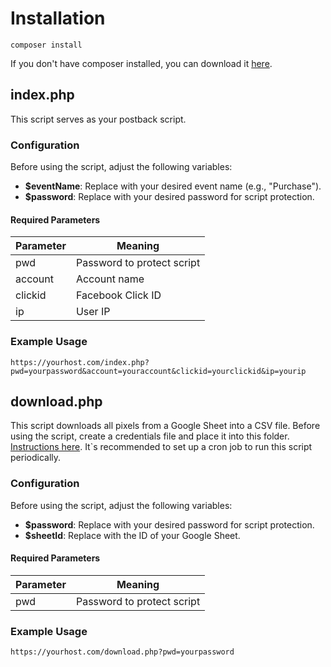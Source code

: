 # Installation
```
composer install
```

If you don't have composer installed, you can download it [here](https://getcomposer.org/download/).

## index.php

This script serves as your postback script.

### Configuration

Before using the script, adjust the following variables:

- **$eventName**: Replace with your desired event name (e.g., "Purchase").
- **$password**: Replace with your desired password for script protection.

#### Required Parameters

| Parameter | Meaning                   |
|-----------|---------------------------|
| pwd       | Password to protect script |
| account   | Account name              |
| clickid   | Facebook Click ID         |
| ip        | User IP                   |

### Example Usage
```
https://yourhost.com/index.php?pwd=yourpassword&account=youraccount&clickid=yourclickid&ip=yourip
```

## download.php

This script downloads all pixels from a Google Sheet into a CSV file.
Before using the script, create a credentials file and place it into this folder. [Instructions here](https://www.nidup.io/blog/manipulate-google-sheets-in-php-with-api#create-a-google-project-and-configure-sheets-api).
It`s recommended to set up a cron job to run this script periodically.

### Configuration

Before using the script, adjust the following variables:

- **$password**: Replace with your desired password for script protection.
- **$sheetId**: Replace with the ID of your Google Sheet.

#### Required Parameters

| Parameter | Meaning                   |
|-----------|---------------------------|
| pwd       | Password to protect script |

### Example Usage
```
https://yourhost.com/download.php?pwd=yourpassword
```